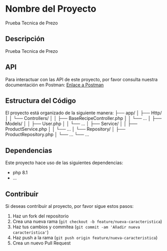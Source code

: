 # Nombre del Proyecto

Prueba Tecnica de Prezo

## Descripción

Prueba Tecnica de Prezo

## API

Para interactuar con las API de este proyecto, por favor consulta nuestra documentación en Postman: [Enlace a Postman](https://documenter.getpostman.com/view/4902663/2sA2xb5aaz)

## Estructura del Código

El proyecto está organizado de la siguiente manera:
├── app/
│   ├── Http/
│   │   └── Controllers/
│   │       ├── BaseRecipeController.php
│   │       └── ...
│   ├── Models/
│   │   ├── User.php
│   │   └── ...
│   ├── Service/
│   │   ├── ProductService.php
│   │   └── ...
│   └── Repository/
│       ├── ProductRepository.php
│       └── ...
└── ...

## Dependencias

Este proyecto hace uso de las siguientes dependencias:

- php 8.1
- ...

## Contribuir

Si deseas contribuir al proyecto, por favor sigue estos pasos:

1. Haz un fork del repositorio
2. Crea una nueva rama (`git checkout -b feature/nueva-caracteristica`)
3. Haz tus cambios y commitea (`git commit -am 'Añadir nueva característica'`)
4. Haz push a la rama (`git push origin feature/nueva-caracteristica`)
5. Crea un nuevo Pull Request